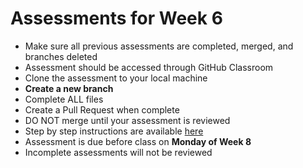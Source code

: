 # Assessments for Week 6

- Make sure all previous assessments are completed, merged, and branches deleted
- Assessment should be accessed through GitHub Classroom
- Clone the assessment to your local machine
- **Create a new branch**
- Complete ALL files
- Create a Pull Request when complete
- DO NOT merge until your assessment is reviewed
- Step by step instructions are available [here](https://github.com/LEARNAcademy/Syllabus/blob/main/github/assessments.md)
- Assessment is due before class on **Monday of Week 8**
- Incomplete assessments will not be reviewed
